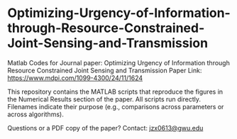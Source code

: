 # Optimizing-Urgency-of-Information-through-Resource-Constrained-Joint-Sensing-and-Transmission
Matlab Codes for Journal paper: Optimizing Urgency of Information through Resource Constrained Joint Sensing and Transmission
Paper Link: https://www.mdpi.com/1099-4300/24/11/1624

This repository contains the MATLAB scripts that reproduce the figures in the Numerical Results section of the paper. All scripts run directly. Filenames indicate their purpose (e.g., comparisons across parameters or across algorithms).

Questions or a PDF copy of the paper? Contact: jzx0613@gwu.edu
